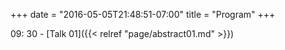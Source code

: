 +++
date = "2016-05-05T21:48:51-07:00"
title = "Program"
+++

09: 30 - [Talk 01]({{< relref "page/abstract01.md" >}})